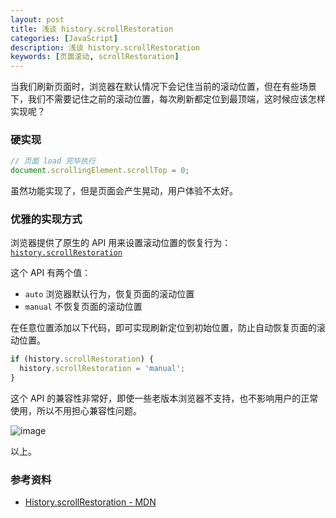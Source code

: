 ```yaml
---
layout: post
title: 浅谈 history.scrollRestoration
categories: [JavaScript]
description: 浅谈 history.scrollRestoration
keywords: [页面滚动, scrollRestoration]
---
```


当我们刷新页面时，浏览器在默认情况下会记住当前的滚动位置，但在有些场景下，我们不需要记住之前的滚动位置，每次刷新都定位到最顶端，这时候应该怎样实现呢？

### 硬实现

```js
// 页面 load 完毕执行
document.scrollingElement.scrollTop = 0;
```

虽然功能实现了，但是页面会产生晃动，用户体验不太好。

### 优雅的实现方式

浏览器提供了原生的 API 用来设置滚动位置的恢复行为：[`history.scrollRestoration`](https://developer.mozilla.org/zh-CN/docs/Web/API/History/scrollRestoration)

这个 API 有两个值：

- `auto` 浏览器默认行为，恢复页面的滚动位置
- `manual` 不恢复页面的滚动位置

在任意位置添加以下代码，即可实现刷新定位到初始位置，防止自动恢复页面的滚动位置。

```js
if (history.scrollRestoration) {
  history.scrollRestoration = 'manual';
}
```

这个 API 的兼容性非常好，即使一些老版本浏览器不支持，也不影响用户的正常使用，所以不用担心兼容性问题。

![image](https://fehub.net/images/posts/2020/history-scroll-restoration-1.png)

以上。

### 参考资料

- [History.scrollRestoration - MDN](https://developer.mozilla.org/zh-CN/docs/Web/API/History/scrollRestoration)

